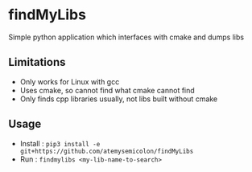 # findMyLibs
Simple python application which interfaces with cmake and dumps libs


## Limitations 
- Only works for Linux with gcc
- Uses cmake, so cannot find what cmake cannot find
- Only finds cpp libraries usually, not libs built without cmake


## Usage
- Install : `pip3 install -e git+https://github.com/atemysemicolon/findMyLibs`
- Run : `findmylibs <my-lib-name-to-search>`
